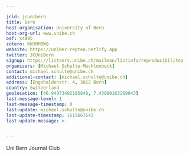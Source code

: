 ```yaml
---

jcid: jcunibern
title: Bern
host-organisation: University of Bern
host-org-url: www.unibe.ch
osf: x4895
zotero: KN3NMBWQ
website: https://uniber-reptea.netlify.app
twitter: JCUniBern
signup: https://listserv.unibe.ch/mailman/listinfo/reproducibilitea
organisers: [Michael Schulte-Mecklenbeck]
contact: michael.schulte@unibe.ch
additional-contact: [michael.schulte@unibe.ch]
address: [Engehaldenstr. 4, 3012 Bern]
country: Switzerland
geolocation: [46.94973492185848, 7.43800163269043]
last-message-level: 1
last-message-timestamp: 0
last-update: michael.schulte@unibe.ch
last-update-timestamp: 1615667643
last-update-message: >-
  

---
```


Uni Bern Journal Club
